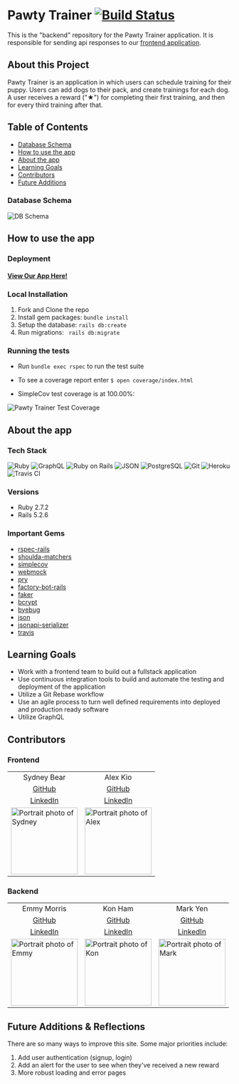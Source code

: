 
# Pawty Trainer [![Build Status](https://app.travis-ci.com/Pawty-Trainer/pawty-trainer-api.svg?branch=main)](https://app.travis-ci.com/Pawty-Trainer/pawty-trainer-api)

This is the "backend" repository for the Pawty Trainer application. It is responsible for sending api responses to our [frontend application](https://github.com/Pawty-Trainer/pawty-trainer).


## About this Project

Pawty Trainer is an application in which users can schedule training for their puppy. Users can add dogs to their pack, and create trainings for each dog. A user receives a reward ("★") for completing their first training, and then for every third training after that.

## Table of Contents

- [Database Schema](#database-schema)
- [How to use the app](#how-to-use-the-app)
- [About the app](#about-the-app)
- [Learning Goals](#learning-goals)
- [Contributors](#contributors)
- [Future Additions](#future-additions--reflections)

### Database Schema
![DB Schema](https://user-images.githubusercontent.com/77904287/131035076-d2ae8a04-aeeb-43cf-8a8f-60239182141e.png)



## How to use the app
### Deployment

#### [View Our App Here!](https://pawty-trainer.github.io/pawty-trainer/)

### Local Installation

1. Fork and Clone the repo
2. Install gem packages: `bundle install`
3. Setup the database: `rails db:create`
4. Run migrations: ` rails db:migrate`


### Running the tests

- Run `bundle exec rspec` to run the test suite

- To see a coverage report enter `$ open coverage/index.html`
- SimpleCov test coverage is at 100.00%:

<img alt="Pawty Trainer Test Coverage" src="https://user-images.githubusercontent.com/77904287/132581055-86a4bf90-3598-4b4e-98cf-217c1e66faa5.png">

## About the app

### Tech Stack

<section display="inline-block">
 <a><img alt="Ruby" src="https://img.shields.io/badge/Ruby-CC342D?style=for-the-badge&logo=ruby&logoColor=white"/></a>
 <a><img alt="GraphQL" src="https://img.shields.io/badge/-GraphQL-E10098?style=for-the-badge&logo=graphql&logoColor=white" /></a>
 <a><img alt="Ruby on Rails" src="https://img.shields.io/badge/Ruby_on_Rails-CC0000?style=for-the-badge&logo=ruby-on-rails&logoColor=white" /></a>
 <a><img alt="JSON" src="https://img.shields.io/badge/json-5E5C5C?style=for-the-badge&logo=json&logoColor=white" /></a>
 <a><img alt="PostgreSQL" src="https://img.shields.io/badge/PostgreSQL-316192?style=for-the-badge&logo=postgresql&logoColor=white" /></a>
 <a><img alt="Git" src="https://img.shields.io/badge/Git-F05032?style=for-the-badge&logo=git&logoColor=white" /></a>
 <a><img alt="Heroku" src="https://img.shields.io/badge/Heroku-430098?style=for-the-badge&logo=heroku&logoColor=white" /></a>
 <a><img alt="Travis CI" src=https://img.shields.io/badge/travis_CI-3EAAAF?style=for-the-badge&logo=travisci&logoColor=white" /></a>
</section>

### Versions

- Ruby 2.7.2
- Rails 5.2.6

### Important Gems

* [rspec-rails](https://github.com/rspec/rspec-rails)
* [shoulda-matchers](https://github.com/thoughtbot/shoulda-matchers)
* [simplecov](https://github.com/simplecov-ruby/simplecov)
* [webmock](https://github.com/bblimke/webmock)
* [pry](https://github.com/pry/pry)
* [factory-bot-rails](https://github.com/thoughtbot/factory_bot_rails)
* [faker](https://github.com/faker-ruby/faker)
* [bcrypt](https://github.com/bcrypt-ruby/bcrypt-ruby)
* [byebug](https://github.com/deivid-rodriguez/byebug)
* [json](https://github.com/flori/json)
* [jsonapi-serializer](https://github.com/jsonapi-serializer/jsonapi-serializer)
* [travis](https://github.com/travis-ci/travis.rb)


## Learning Goals

- Work with a frontend team to build out a fullstack application
- Use continuous integration tools to build and automate the testing and deployment of the application
- Utilize a Git Rebase workflow
- Use an agile process to turn well defined requirements into deployed and production ready software
- Utilize GraphQL

## Contributors
### Frontend
<table>
  <tr>
    <td align="center" > Sydney Bear</td>
    <td align="center"> Alex Kio</td>
  </tr>
  <tr>
    <td align="center" > <a href="https://github.com/sydnerd">GitHub</td>
    <td align="center"> <a href="https://github.com/alexmkio">GitHub</td>
  </tr>
    <tr>
    <td align="center" > <a href="https://www.linkedin.com/in/sydneybear/">LinkedIn</td>
    <td align="center"> <a href="https://www.linkedin.com/in/alexkio/">LinkedIn</td>
  </tr>
    <td><img src="https://avatars.githubusercontent.com/u/78241098?v=4" alt='Portrait photo of Sydney' width="150" height="auto" /></td>
    <td><img src="https://avatars.githubusercontent.com/u/12686237?v=4" alt="Portrait photo of Alex" width="150" height="auto" /></td>
</table>

### Backend
<table>
   <tr>
    <td align="center" > Emmy Morris</td>
    <td align="center"> Kon Ham </td>
    <td align="center"> Mark Yen </td>
  </tr>
  <tr>
    <td align="center" > <a href="https://github.com/EmmyMorris">GitHub</td>
    <td align="center"> <a href="https://github.com/kon-ham">GitHub </td>
    <td align="center"> <a href="https://github.com/markcyen">GitHub</td>
  </tr>
    <tr>
    <td align="center" > <a href="https://www.linkedin.com/in/emmymorris/">LinkedIn</td>
    <td align="center"> <a href="https://www.linkedin.com/in/kon-ham/">LinkedIn</td>
    <td align="center"> <a href="https://www.linkedin.com/in/markcyen/">LinkedIn</td>
  </tr>
    <td><img src="https://avatars.githubusercontent.com/u/77904287?v=4" alt='Portrait photo of Emmy' width="150" height="auto" /></td>
    <td><img src="https://avatars.githubusercontent.com/u/72781879?v=4" alt="Portrait photo of Kon" width="150" height="auto" /></td>
    <td><img src="https://avatars.githubusercontent.com/u/77414433?v=4" alt="Portrait photo of Mark" width="150" height="auto" /></td>
</table>


## Future Additions & Reflections

There are so many ways to improve this site. Some major priorities include:

1. Add user authentication (signup, login)
2. Add an alert for the user to see when they've received a new reward
3. More robust loading and error pages
